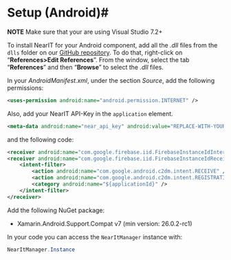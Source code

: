 # Setup (Android)#

**NOTE** Make sure that your are using Visual Studio 7.2+

To install NearIT for your Android component, add all the *.dll* files from the `dlls` folder on our <a href="https://github.com/nearit/Xamarin-SDK/" target="_blank">GitHub repository</a>. To do that, right-click on “**References>Edit References**”. From the window, select the tab “**References**” and then “**Browse**” to select the *.dll* files.

In your *AndroidManifest.xml*, under the section *Source*, add the following permissions:
```xml
<uses-permission android:name="android.permission.INTERNET" />
```
Also, add your NearIT API-Key in the `application` element.
```xml
<meta-data android:name="near_api_key" android:value="REPLACE-WITH-YOUR-KEY" />
```
and the following code:
```xml
<receiver android:name="com.google.firebase.iid.FirebaseInstanceIdInternalReceiver" android:exported="false" />
<receiver android:name="com.google.firebase.iid.FirebaseInstanceIdReceiver" android:exported="true" 							android:permission="com.google.android.c2dm.permission.SEND">
	<intent-filter>
		<action android:name="com.google.android.c2dm.intent.RECEIVE" />
		<action android:name="com.google.android.c2dm.intent.REGISTRATION" />
		<category android:name="${applicationId}" />
	</intent-filter>
</receiver>
```

Add the following NuGet package:

- Xamarin.Android.Support.Compat v7 (min version: 26.0.2-rc1)

In your code you can access the `NearItManager` instance with:
```csharp
NearItManager.Instance
```
